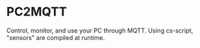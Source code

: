 # PC2MQTT
 Control, monitor, and use your PC through MQTT. Using cs-script, "sensors" are compiled at runtime.
